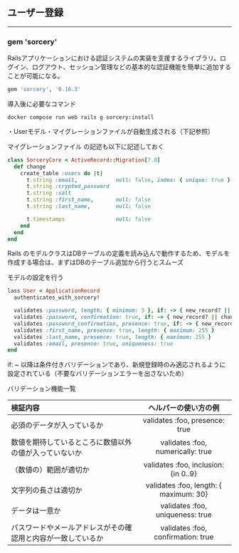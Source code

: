 ## ユーザー登録

------

### gem 'sorcery'

 Railsアプリケーションにおける認証システムの実装を支援するライブラリ。ログイン、ログアウト、セッション管理などの基本的な認証機能を簡単に追加することが可能になる。

```ruby
gem 'sorcery', '0.16.3'
```

導入後に必要なコマンド

```
docker compose run web rails g sorcery:install
```

・Userモデル・マイグレーションファイルが自動生成される（下記参照）

マイグレーションファイル の記述も以下に記述しておく

```ruby
class SorceryCore < ActiveRecord::Migration[7.0]
  def change
    create_table :users do |t|
      t.string :email,            null: false, index: { unique: true }
      t.string :crypted_password
      t.string :salt
      t.string :first_name,       null: false
      t.string :last_name,        null: false

      t.timestamps                null: false
    end
  end
end
```



Rails のモデルクラスはDBテーブルの定義を読み込んで動作するため、モデルを作成する場合は、まずはDBのテーブル追加から行うとスムーズ

モデルの設定を行う

```ruby
lass User < ApplicationRecord
  authenticates_with_sorcery!

  validates :password, length: { minimum: 3 }, if: -> { new_record? || changes[:crypted_password] }　
  validates :password, confirmation: true, if: -> { new_record? || changes[:crypted_password] }
  validates :password_confirmation, presence: true, if: -> { new_record? || changes[:crypted_password] }
  validates :first_name, presence: true, length: { maximum: 255 }
  validates :last_name, presence: true, length: { maximum: 255 }
  validates :email, presence: true, uniqueness: true
end
```

if: ~ 以降は条件付きバリデーションであり、新規登録時のみ適応されるように設定されている（不要なバリデーションエラーを出さないため）

バリデーション機能一覧

| 検証内容                                                     |          ヘルパーの使い方の例          |
| :----------------------------------------------------------- | :------------------------------------: |
| 必須のデータが入っているか                                   |     validates :foo, presence: true     |
| 数値を期待しているところに数値以外の値が入っていないか       |   validates :foo, numerically: true    |
| （数値の）範囲が適切か                                       |  validates :foo, inclusion: {in 0..9}  |
| 文字列の長さは適切か                                         | validates :foo, length: { maximum: 30} |
| データは一意か                                               |    validates :foo, uniqueness: true    |
| パスワードやメールアドレスがその確認用と内容が一致しているか |   validates :foo, confirmation: true   |


